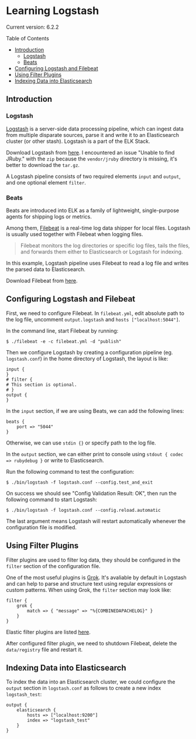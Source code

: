 # Learning Logstash

Current version: 6.2.2

Table of Contents

* [Introduction](#introduction)
  * [Logstash](#logstash)
  * [Beats](#beats)
* [Configuring Logstash and Filebeat](#configuring-logstash-and-filebeat)
* [Using Filter Plugins](#using-filter-plugins)
* [Indexing Data into Elasticsearch](#indexing-data-into-elasticsearch)

## Introduction
### Logstash
[Logstash](https://www.elastic.co/products/logstash) is a server-side data processing pipeline, which can ingest data from multiple disparate sources, parse it and write it to an Elasticsearch cluster (or other stash). Logstash is a part of the ELK Stack.

Download Logstash from [here](https://www.elastic.co/downloads/logstash). I encountered an issue "Unable to find JRuby." with the `zip` because the `vendor/jruby` directory is missing, it's better to download the `tar.gz`.

A Logstash pipeline consists of two required elements `input` and `output`, and one optional element `filter`.

### Beats

Beats are introduced into ELK as a family of lightweight, single-purpose agents for shipping logs or metrics.

Among them, [Filebeat](https://www.elastic.co/products/beats/filebeat) is a real-time log data shipper for local files. Logstash is usually used together with Filebeat when logging files.

> Filebeat monitors the log directories or specific log files, tails the files, and forwards them either to Elasticsearch or Logstash for indexing.

In this example, Logstash pipeline uses Filebeat to read a log file and writes the parsed data to Elasticsearch.

Download Filebeat from [here](https://www.elastic.co/downloads/beats/filebeat).

## Configuring Logstash and Filebeat

First, we need to configure Filebeat. In `filebeat.yml`, edit absolute path to the log file, uncomment `output.logstash` and `hosts ["localhost:5044"]`.

In the command line, start Filebeat by running:

```console
$ ./filebeat -e -c filebeat.yml -d "publish"
```

Then we configure Logstash by creating a configuration pipeline (eg. `logstash.conf`) in the home directory of Logstash, the layout is like:

```
input {
}
# filter {
# This section is optional.
# }
output {
}
```

In the `input` section, if we are using Beats, we can add the following lines:

```
beats {
    port => "5044"
}
```

Otherwise, we can use `stdin {}` or specify path to the log file.

In the `output` section, we can either print to console using `stdout { codec => rubydebug }` or write to Elasticsearch.

Run the following command to test the configuration:

```console
$ ./bin/logstash -f logstash.conf --config.test_and_exit
```

On success we should see "Config Validation Result: OK", then run the following command to start Logstash:

```console
$ ./bin/logstash -f logstash.conf --config.reload.automatic
```

The last argument means Logstash will restart automatically whenever the configuration file is modified.

## Using Filter Plugins

Filter plugins are used to filter log data, they should be configured in the `filter` section of the configuration file.

One of the most useful plugins is [Grok](https://www.elastic.co/guide/en/logstash/6.2/plugins-filters-grok.html). It's avaliable by default in Logstash and can help to parse and structure text using regular expressions or custom patterns. When using Grok, the `filter` section may look like:

```
filter {
    grok {
        match => { "message" => "%{COMBINEDAPACHELOG}" }
    }
}
```

Elastic filter plugins are listed [here](https://www.elastic.co/guide/en/logstash/6.2/filter-plugins.html).

After configured filter plugin, we need to shutdown Filebeat, delete the `data/registry` file and restart it.

## Indexing Data into Elasticsearch

To index the data into an Elasticsearch cluster, we could configure the `output` section in `logstash.conf` as follows to create a new index `logstash_test`:

```
output {
    elasticsearch {
        hosts => ["localhost:9200"]
        index => "logstash_test"
    }
}
```
